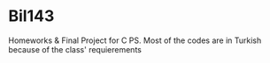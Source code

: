 # Bil143
Homeworks & Final Project for C
PS. Most of the codes are in Turkish because of the class' requierements
